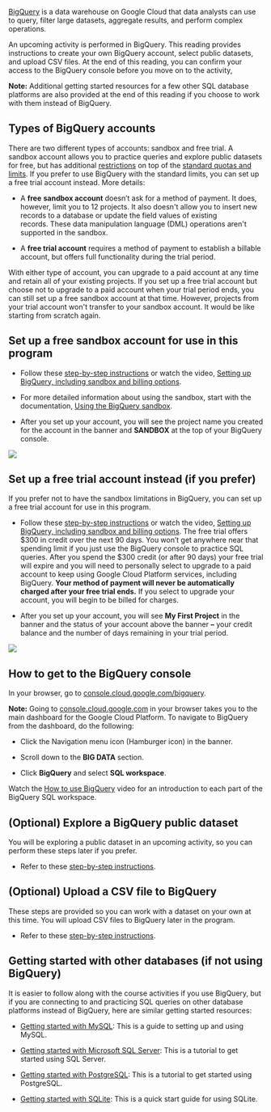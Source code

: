 
[BigQuery](https://cloud.google.com/bigquery/docs "This link takes you to the Google Cloud BigQuery documentation.") is a data warehouse on Google Cloud that data analysts can use to query, filter large datasets, aggregate results, and perform complex operations.

An upcoming activity is performed in BigQuery. This reading provides instructions to create your own BigQuery account, select public datasets, and upload CSV files. At the end of this reading, you can confirm your access to the BigQuery console before you move on to the activity,

**Note:** Additional getting started resources for a few other SQL database platforms are also provided at the end of this reading if you choose to work with them instead of BigQuery.

## Types of BigQuery accounts

There are two different types of accounts: sandbox and free trial. A sandbox account allows you to practice queries and explore public datasets for free, but has additional [restrictions](https://cloud.google.com/bigquery/docs/sandbox#limits "sandbox limitations") on top of the [standard quotas and limits](https://cloud.google.com/bigquery/quotas "BigQuery quotas and limits"). If you prefer to use BigQuery with the standard limits, you can set up a free trial account instead. More details:

-   A **free** **sandbox account** doesn’t ask for a method of payment. It does, however, limit you to 12 projects. It also doesn't allow you to insert new records to a database or update the field values of existing records. These data manipulation language (DML) operations aren't supported in the sandbox.
    
-   A **free trial account** requires a method of payment to establish a billable account, but offers full functionality during the trial period.
    

With either type of account, you can upgrade to a paid account at any time and retain all of your existing projects. If you set up a free trial account but choose not to upgrade to a paid account when your trial period ends, you can still set up a free sandbox account at that time. However, projects from your trial account won't transfer to your sandbox account. It would be like starting from scratch again.

## Set up a free sandbox account for use in this program

-   Follow these [step-by-step instructions](https://cursive.io/shared/2da0e63f3-9de7-476f-997b-93fff70d7cb6) or watch the video, [Setting up BigQuery, including sandbox and billing options](https://www.coursera.org/learn/data-preparation/lecture/YCkys/setting-up-bigquery-including-sandbox-and-billing-options "Setting up BigQuery, including sandbox and billing options").
    
-   For more detailed information about using the sandbox, start with the documentation, [Using the BigQuery sandbox](https://cloud.google.com/bigquery/docs/sandbox?hl=en_US "Using the BigQuery sandbox"). 
    
-   After you set up your account, you will see the project name you created for the account in the banner and **SANDBOX** at the top of your BigQuery console.
    

![](https://d3c33hcgiwev3.cloudfront.net/imageAssetProxy.v1/XzxB53qNTfC8Qed6jd3w-Q_32ca62e3eaed464b891f1bb35da3f4f1_2021-04-28-sandbox.png?expiry=1628208000000&hmac=0rXW3lN8YfvmACWeTigtZHXkDDkrTAk5_tFIFu94ebo)

## Set up a free trial account instead (if you prefer)

If you prefer not to have the sandbox limitations in BigQuery, you can set up a free trial account for use in this program.

-   Follow these [step-by-step instructions](https://cursive.io/shared/2e98bf922-42d6-48c2-998f-6057389d0ccb) or watch the video, [Setting up BigQuery, including sandbox and billing options](https://www.coursera.org/learn/data-preparation/lecture/YCkys/setting-up-bigquery-including-sandbox-and-billing-options "Setting up BigQuery, including sandbox and billing options"). The free trial offers $300 in credit over the next 90 days. You won’t get anywhere near that spending limit if you just use the BigQuery console to practice SQL queries. After you spend the $300 credit (or after 90 days) your free trial will expire and you will need to personally select to upgrade to a paid account to keep using Google Cloud Platform services, including BigQuery. **Your method of payment will never be automatically charged after your free trial ends.** If you select to upgrade your account, you will begin to be billed for charges. 
    

-   After you set up your account, you will see **My First Project** in the banner and the status of your account above the banner **–** your credit balance and the number of days remaining in your trial period.
    

![](https://d3c33hcgiwev3.cloudfront.net/imageAssetProxy.v1/N51CxueyR4adQsbnsleG9Q_f279a5e42ccb431eade4c970d87a82f1_2021-04-28.png?expiry=1628208000000&hmac=TlYA_J-VXqM7auyEiraCIhjBvYLnQ-fW1zCLz0otAWk)

## How to get to the BigQuery console

In your browser, go to [console.cloud.google.com/bigquery](https://console.cloud.google.com/bigquery "the BigQuery console").

**Note:** Going to [console.cloud.google.com](https://console.cloud.google.com/ "the Google Cloud console") in your browser takes you to the main dashboard for the Google Cloud Platform. To navigate to BigQuery from the dashboard, do the following:

-   Click the Navigation menu icon (Hamburger icon) in the banner.
    
-   Scroll down to the **BIG DATA** section.
    
-   Click **BigQuery** and select **SQL workspace**.
    

Watch the [How to use BigQuery](https://www.coursera.org/learn/data-preparation/lecture/YWn81/how-to-use-bigquery "How to use BigQuery") video for an introduction to each part of the BigQuery SQL workspace.

## (Optional) Explore a BigQuery public dataset 

You will be exploring a public dataset in an upcoming activity, so you can perform these steps later if you prefer.

-   Refer to these [step-by-step instructions](https://cursive.io/shared/242bde9a6-5415-4ce0-bbae-7e875d14d927). 
    

## (Optional) Upload a CSV file to BigQuery

These steps are provided so you can work with a dataset on your own at this time. You will upload CSV files to BigQuery later in the program.

-   Refer to these [step-by-step instructions](https://cursive.io/shared/2dea0d610-ef6b-4ba8-8e44-d40dfeb0454b).
    

## Getting started with other databases (if not using BigQuery)

It is easier to follow along with the course activities if you use BigQuery, but i​f you are connecting to and practicing SQL queries on other database platforms instead of BigQuery, here are similar getting started resources:

-   [G​etting started with MySQL](https://dev.mysql.com/doc/mysql-getting-started/en/ "This link takes you to Getting Started with MySQL documentation."): This is a guide to setting up and using MySQL.
    
-   [G​etting started with Microsoft SQL Server](https://docs.microsoft.com/en-us/sql/relational-databases/tutorial-getting-started-with-the-database-engine?view=sql-server-ver15 "This link takes you to the Getting Started with the Database Engine tutorial from Microsoft."): This is a tutorial to get started using SQL Server.
    
-   [G​etting started with PostgreSQL](https://www.postgresql.org/docs/10/tutorial-start.html "This link takes you to the Getting Started tutorial from postgresql.org."): This is a tutorial to get started using PostgreSQL.
    
-   [Getting started with SQLite](https://www.sqlite.org/quickstart.html "Getting started with SQLite"): This is a quick start guide for using SQLite.